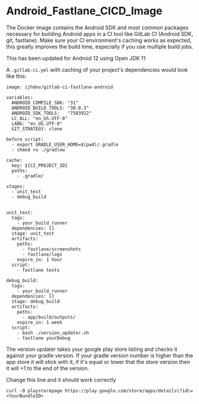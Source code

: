 # Android_Fastlane_CICD_Image
The Docker image contains the Android SDK and most common packages necessary for building Android apps in a CI tool like GitLab CI (Android SDK, git, fastlane). Make sure your CI environment's caching works as expected, this greatly improves the build time, especially if you use multiple build jobs.

This has been updated for Android 12 using Open JDK 11

A `.gitlab-ci.yml` with caching of your project's dependencies would look like this:

```
image: ijhdev/gitlab-ci-fastlane-android

variables:
  ANDROID_COMPILE_SDK: "31"
  ANDROID_BUILD_TOOLS: "30.0.3"
  ANDROID_SDK_TOOLS:   "7583922"
  LC_ALL: "en_US.UTF-8"
  LANG: "en_US.UTF-8"
  GIT_STRATEGY: clone

before_script:
  - export GRADLE_USER_HOME=$(pwd)/.gradle
  - chmod +x ./gradlew

cache:
  key: ${CI_PROJECT_ID}
  paths:
    - .gradle/

stages:
  - unit_test
  - debug_build


unit_test:
  tags:
    - your_build_runner
  dependencies: []
  stage: unit_test
  artifacts:
    paths:
      - fastlane/screenshots
      - fastlane/logs
    expire_in: 1 hour
  script:
    - fastlane tests

debug_build:
  tags:
    - your_build_runner
  dependencies: []
  stage: debug_build
  artifacts:
    paths:
      - app/build/outputs/
    expire_in: 1 week
  script:
    - bash ./version_updater.sh
    - fastlane yourDebug
```

The version updater takes your google play store listing and checks it against your gradle version. If your gradle version number is higher than the app store it will stick with it, if it's equal or lower that the store version then it will +1 to the end of the version.

Change this line and it should work correctly

 ```
curl -O playstorepage https://play.google.com/store/apps/details\?id\=<YourBundleID>
```
